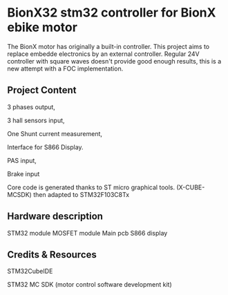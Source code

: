 # BionX32  stm32 controller for BionX ebike motor

The BionX motor has originally a built-in controller. This project aims to replace embedde electronics by an external controller.
Regular 24V controller with square waves doesn't provide good enough results, this is a new attempt with a FOC implementation.

## Project Content

3 phases output,

3 hall sensors input,

One Shunt current measurement,

Interface for S866 Display.

PAS input,

Brake input


Core code is generated thanks to ST micro graphical tools. (X-CUBE-MCSDK)
then adapted to STM32F103C8Tx

## Hardware description

STM32 module
MOSFET module
Main pcb
S866 display

## Credits  & Resources
STM32CubeIDE

STM32 MC SDK (motor control software development kit)
